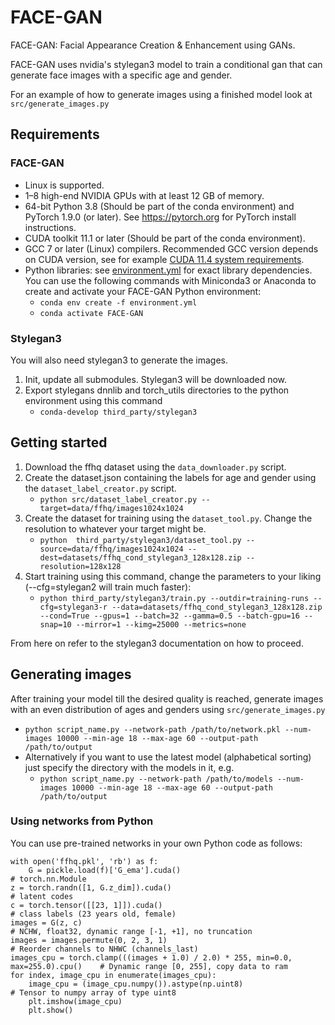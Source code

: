 # FACE-GAN
FACE-GAN: Facial Appearance Creation &amp; Enhancement using GANs.

FACE-GAN uses nvidia's stylegan3 model to train a conditional gan that can generate face images with a specific age and gender.

For an example of how to generate images using a finished model look at `src/generate_images.py` 

## Requirements
### FACE-GAN
* Linux is supported.
* 1&ndash;8 high-end NVIDIA GPUs with at least 12 GB of memory.
* 64-bit Python 3.8 (Should be part of the conda environment) and PyTorch 1.9.0 (or later). See https://pytorch.org for PyTorch install instructions.
* CUDA toolkit 11.1 or later (Should be part of the conda environment).
* GCC 7 or later (Linux) compilers.  Recommended GCC version depends on CUDA version, see for example [CUDA 11.4 system requirements](https://docs.nvidia.com/cuda/archive/11.4.1/cuda-installation-guide-linux/index.html#system-requirements).
* Python libraries: see [environment.yml](./environment.yml) for exact library dependencies.  You can use the following commands with Miniconda3 or Anaconda to create and activate your FACE-GAN Python environment:
  - `conda env create -f environment.yml`
  - `conda activate FACE-GAN`

### Stylegan3
You will also need stylegan3 to generate the images.
1. Init, update all submodules. Stylegan3 will be downloaded now.
2. Export stylegans dnnlib and torch_utils directories to the python environment using this command
   * `conda-develop third_party/stylegan3`

## Getting started
1. Download the ffhq dataset using the ```data_downloader.py``` script.
2. Create the dataset.json containing the labels for age and gender using the ```dataset_label_creator.py``` script.
   - `python src/dataset_label_creator.py --target=data/ffhq/images1024x1024`
3. Create the dataset for training using the ```dataset_tool.py```. Change the resolution to whatever your target might be.
   - `python  third_party/stylegan3/dataset_tool.py --source=data/ffhq/images1024x1024 --dest=datasets/ffhq_cond_stylegan3_128x128.zip --resolution=128x128`
4. Start training using this command, change the parameters to your liking (--cfg=stylegan2 will train much faster):
   - `python third_party/stylegan3/train.py --outdir=training-runs --cfg=stylegan3-r --data=datasets/ffhq_cond_stylegan3_128x128.zip --cond=True --gpus=1 --batch=32 --gamma=0.5 --batch-gpu=16 --snap=10 --mirror=1 --kimg=25000 --metrics=none`

From here on refer to the stylegan3 documentation on how to proceed.

## Generating images
After training your model till the desired quality is reached, generate images with an even distribution of ages and genders using `src/generate_images.py`
* `python script_name.py --network-path /path/to/network.pkl --num-images 10000 --min-age 18 --max-age 60 --output-path /path/to/output`
* Alternatively if you want to use the latest model (alphabetical sorting) just specify the directory with the models in it, e.g.
  * `python script_name.py --network-path /path/to/models --num-images 10000 --min-age 18 --max-age 60 --output-path /path/to/output`

### Using networks from Python

You can use pre-trained networks in your own Python code as follows:

```.python
with open('ffhq.pkl', 'rb') as f:
    G = pickle.load(f)['G_ema'].cuda()                                              # torch.nn.Module
z = torch.randn([1, G.z_dim]).cuda()                                                # latent codes
c = torch.tensor([[23, 1]]).cuda()                                                  # class labels (23 years old, female)
images = G(z, c)                                                                    # NCHW, float32, dynamic range [-1, +1], no truncation
images = images.permute(0, 2, 3, 1)                                                 # Reorder channels to NHWC (channels_last)
images_cpu = torch.clamp(((images + 1.0) / 2.0) * 255, min=0.0, max=255.0).cpu()    # Dynamic range [0, 255], copy data to ram
for index, image_cpu in enumerate(images_cpu):
    image_cpu = (image_cpu.numpy()).astype(np.uint8)                                # Tensor to numpy array of type uint8
    plt.imshow(image_cpu)
    plt.show()
```